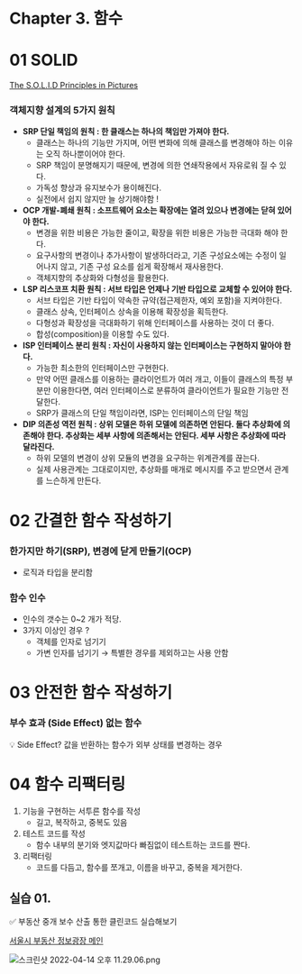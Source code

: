 # Chapter 3. 함수

# 01 SOLID

[The S.O.L.I.D Principles in Pictures](https://medium.com/backticks-tildes/the-s-o-l-i-d-principles-in-pictures-b34ce2f1e898)

### 객체지향 설계의 5가지 원칙

- **SRP  단일 책임의 원칙 : 한 클래스는 하나의 책임만 가져야 한다.**
    - 클래스는 하나의 기능만 가지며, 어떤 변화에 의해 클래스를 변경해야 하는 이유는 오직 하나뿐이어야 한다.
    - SRP 책임이 분명해지기 때문에, 변경에 의한 연쇄작용에서 자유로워 질 수 있다.
    - 가독성 향상과 유지보수가 용이해진다.
    - 실전에서 쉽지 않지만 늘 상기해야함 !
- **OCP 개발-폐쇄 원칙 : 소프트웨어 요소는 확장에는 열려 있으나 변경에는 닫혀 있어야 한다.**
    - 변경을 위한 비용은 가능한 줄이고, 확장을 위한 비용은 가능한 극대화 해야 한다.
    - 요구사항의 변경이나 추가사항이 발생하더라고, 기존 구성요소에는 수정이 일어나지 않고, 기존 구성 요소를 쉽게 확장해서 재사용한다.
    - 객체지향의 추상화와 다형성을 활용한다.
- **LSP 리스코프 치환 원칙 : 서브 타입은 언제나 기반 타입으로 교체할 수 있어야 한다.**
    - 서브 타입은 기반 타입이 약속한 규약(접근제한자, 예외 포함)을 지켜야한다.
    - 클래스 상속, 인터페이스 상속을 이용해 확장성을 획득한다.
    - 다형성과 확장성을 극대화하기 위해 인터페이스를 사용하는 것이 더 좋다.
    - 합성(composition)을 이용할 수도 있다.
- **ISP 인터페이스 분리 원칙 : 자신이 사용하지 않는 인터페이스는 구현하지 말아야 한다.**
    - 가능한 최소한의 인터페이스만 구현한다.
    - 만약 어떤 클래스를 이용하는 클라이언트가 여러 개고, 이들이 클래스의 특정 부분만 이용한다면, 여러 인터페이스로 분류하여 클라이언트가 필요한 기능만 전달한다.
    - SRP가 클래스의 단일 책임이라면, ISP는 인터페이스의 단일 책임
- **DIP 의존성 역전 원칙 : 상위 모델은 하위 모델에 의존하면 안된다. 둘다 추상화에 의존해야 한다. 추상화는 세부 사항에 의존해서는 안된다. 세부 사항은 추상화에 따라 달라진다.**
    - 하위 모델의 변경이 상위 모듈의 변경을 요구하는 위계관계를 끊는다.
    - 실제 사용관계는 그대로이지만, 추상화를 매개로 메시지를 주고 받으면서 관계를 느슨하게 만든다.
    

# 02 간결한 함수 작성하기

### 한가지만 하기(SRP), 변경에 닫게 만들기(OCP)

- 로직과 타입을 분리함

### 함수 인수

- 인수의 갯수는 0~2 개가 적당.
- 3가지 이상인 경우 ?
    - 객체를 인자로 넘기기
    - 가변 인자를 넘기기 → 특별한 경우를 제외하고는 사용 안함

# 03 안전한 함수 작성하기

### 부수 효과 (Side Effect) 없는 함수

<aside>
💡 Side Effect?
값을 반환하는 함수가 외부 상태를 변경하는 경우

</aside>

# 04 함수 리팩터링

1. 기능을 구현하는 서투른 함수를 작성
    - 길고, 복작하고, 중복도 있음
2. 테스트 코드를 작성
    - 함수 내부의 분기와 엣지값마다 빠짐없이 테스트하는 코드를 짠다.
3. 리팩터링
    - 코드를 다듬고, 함수를 쪼개고, 이름을 바꾸고, 중복을 제거한다.

## 실습 01.

✅ 부동산 중개 보수 산출 통한 클린코드 실습해보기 

[서울시 부동산 정보광장 메인](http://land.seoul.go.kr)

![스크린샷 2022-04-14 오후 11.29.06.png](Chapter%203%20%E1%84%92%E1%85%A1%E1%86%B7%E1%84%89%E1%85%AE%202800330fa6864dd88c881715e913f001/%E1%84%89%E1%85%B3%E1%84%8F%E1%85%B3%E1%84%85%E1%85%B5%E1%86%AB%E1%84%89%E1%85%A3%E1%86%BA_2022-04-14_%E1%84%8B%E1%85%A9%E1%84%92%E1%85%AE_11.29.06.png)